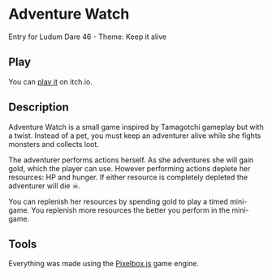 # Adventure Watch

Entry for Ludum Dare 46 - Theme: Keep it alive

## Play

You can [play it](https://blearn.itch.io/adventure-watch) on itch.io.

## Description

Adventure Watch is a small game inspired by Tamagotchi gameplay but with a twist. Instead of a pet, you must keep an adventurer alive while she fights monsters and collects loot.

The adventurer performs actions herself. As she adventures she will gain gold, which the player can use. However performing actions deplete her resources: HP and hunger. If either resource is completely depleted the adventurer will die ☠.

You can replenish her resources by spending gold to play a timed mini-game. You replenish more resources the better you perform in the mini-game.

## Tools

Everything was made using the [Pixelbox.js](https://pixwlk.itch.io/pixelbox) game engine.
